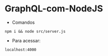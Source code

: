 # GraphQL-com-NodeJS

* Comandos

```
npm i && node src/server.js
```
* Para acessar:

```
localhost:4000
```
